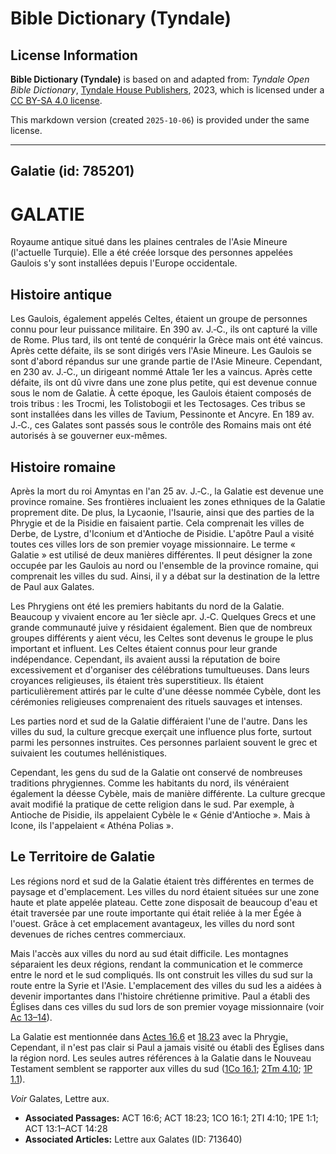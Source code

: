 # Bible Dictionary (Tyndale)

## License Information

**Bible Dictionary (Tyndale)** is based on and adapted from: _Tyndale Open Bible Dictionary_, [Tyndale House Publishers](https://tyndaleopenresources.com/), 2023, which is licensed under a [CC BY-SA 4.0 license](https://creativecommons.org/licenses/by-sa/4.0/legalcode.en).

This markdown version (created `2025-10-06`) is provided under the same license.



--------------------------------

## Galatie (id: 785201)

GALATIE
=======

Royaume antique situé dans les plaines centrales de l'Asie Mineure (l'actuelle Turquie). Elle a été créée lorsque des personnes appelées Gaulois s'y sont installées depuis l'Europe occidentale.

Histoire antique
----------------

Les Gaulois, également appelés Celtes, étaient un groupe de personnes connu pour leur puissance militaire. En 390 av. J.‑C., ils ont capturé la ville de Rome. Plus tard, ils ont tenté de conquérir la Grèce mais ont été vaincus. Après cette défaite, ils se sont dirigés vers l'Asie Mineure. Les Gaulois se sont d'abord répandus sur une grande partie de l'Asie Mineure. Cependant, en 230 av. J.‑C., un dirigeant nommé Attale 1er les a vaincus. Après cette défaite, ils ont dû vivre dans une zone plus petite, qui est devenue connue sous le nom de Galatie. À cette époque, les Gaulois étaient composés de trois tribus : les Trocmi, les Tolistobogii et les Tectosages. Ces tribus se sont installées dans les villes de Tavium, Pessinonte et Ancyre. En 189 av. J.‑C., ces Galates sont passés sous le contrôle des Romains mais ont été autorisés à se gouverner eux\-mêmes.

Histoire romaine
----------------

Après la mort du roi Amyntas en l'an 25 av. J.‑C., la Galatie est devenue une province romaine. Ses frontières incluaient les zones ethniques de la Galatie proprement dite. De plus, la Lycaonie, l'Isaurie, ainsi que des parties de la Phrygie et de la Pisidie en faisaient partie. Cela comprenait les villes de Derbe, de Lystre, d'Iconium et d'Antioche de Pisidie. L'apôtre Paul a visité toutes ces villes lors de son premier voyage missionnaire. Le terme « Galatie » est utilisé de deux manières différentes. Il peut désigner la zone occupée par les Gaulois au nord ou l'ensemble de la province romaine, qui comprenait les villes du sud. Ainsi, il y a débat sur la destination de la lettre de Paul aux Galates.

Les Phrygiens ont été les premiers habitants du nord de la Galatie. Beaucoup y vivaient encore au 1er siècle apr. J.‑C. Quelques Grecs et une grande communauté juive y résidaient également. Bien que de nombreux groupes différents y aient vécu, les Celtes sont devenus le groupe le plus important et influent. Les Celtes étaient connus pour leur grande indépendance. Cependant, ils avaient aussi la réputation de boire excessivement et d'organiser des célébrations tumultueuses. Dans leurs croyances religieuses, ils étaient très superstitieux. Ils étaient particulièrement attirés par le culte d'une déesse nommée Cybèle, dont les cérémonies religieuses comprenaient des rituels sauvages et intenses.

Les parties nord et sud de la Galatie différaient l'une de l'autre. Dans les villes du sud, la culture grecque exerçait une influence plus forte, surtout parmi les personnes instruites. Ces personnes parlaient souvent le grec et suivaient les coutumes hellénistiques.

Cependant, les gens du sud de la Galatie ont conservé de nombreuses traditions phrygiennes. Comme les habitants du nord, ils vénéraient également la déesse Cybèle, mais de manière différente. La culture grecque avait modifié la pratique de cette religion dans le sud. Par exemple, à Antioche de Pisidie, ils appelaient Cybèle le « Génie d'Antioche ». Mais à Icone, ils l'appelaient « Athéna Polias ».

Le Territoire de Galatie
------------------------

Les régions nord et sud de la Galatie étaient très différentes en termes de paysage et d'emplacement. Les villes du nord étaient situées sur une zone haute et plate appelée plateau. Cette zone disposait de beaucoup d'eau et était traversée par une route importante qui était reliée à la mer Égée à l'ouest. Grâce à cet emplacement avantageux, les villes du nord sont devenues de riches centres commerciaux.

Mais l'accès aux villes du nord au sud était difficile. Les montagnes séparaient les deux régions, rendant la communication et le commerce entre le nord et le sud compliqués. Ils ont construit les villes du sud sur la route entre la Syrie et l'Asie. L'emplacement des villes du sud les a aidées à devenir importantes dans l'histoire chrétienne primitive. Paul a établi des Églises dans ces villes du sud lors de son premier voyage missionnaire (voir [Ac 13–14](https://ref.ly/Acts13:1-Acts14:28)).

La Galatie est mentionnée dans [Actes 16\.6](https://ref.ly/Acts16:6) et [18\.23](https://ref.ly/Acts18:23) avec la Phrygie[.](https://ref.ly/Acts18:23) Cependant, il n'est pas clair si Paul a jamais visité ou établi des Églises dans la région nord. Les seules autres références à la Galatie dans le Nouveau Testament semblent se rapporter aux villes du sud ([1Co 16\.1](https://ref.ly/1Cor16:1); [2Tm 4\.10](https://ref.ly/2Tim4:10); [1P 1\.1](https://ref.ly/1Pet1:1)).

*Voir* Galates, Lettre aux.

* **Associated Passages:** ACT 16:6; ACT 18:23; 1CO 16:1; 2TI 4:10; 1PE 1:1; ACT 13:1–ACT 14:28
* **Associated Articles:** Lettre aux Galates (ID: 713640)

